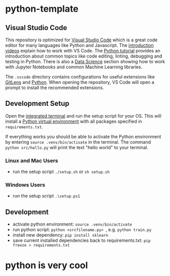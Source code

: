 # python-template

## Visual Studio Code

This repository is optimized for [Visual Studio Code](https://code.visualstudio.com/) which is a great code editor for many languages like Python and Javascript. The [introduction videos](https://code.visualstudio.com/docs/getstarted/introvideos) explain how to work with VS Code. The [Python tutorial](https://code.visualstudio.com/docs/python/python-tutorial) provides an introduction about common topics like code editing, linting, debugging and testing in Python. There is also a [Data Science](https://code.visualstudio.com/docs/datascience/overview) section showing how to work with Jupyter Notebooks and common Machine Learning libraries.

The `.vscode` directory contains configurations for useful extensions like [GitLens](https://marketplace.visualstudio.com/items?itemName=eamodio.gitlens0) and [Python](https://marketplace.visualstudio.com/items?itemName=ms-python.python). When opening the repository, VS Code will open a prompt to install the recommended extensions.

## Development Setup

Open the [integrated terminal](https://code.visualstudio.com/docs/editor/integrated-terminal) and run the setup script for your OS. This will install a [Python virtual environment](https://docs.python.org/3/library/venv.html) with all packages specified in `requirements.txt`.

If everything works you should be able to activate the Python environment by entering `source .venv/bin/activate` in the terminal. The command `python src/hello.py` will print the text "hello world" to your terminal.

### Linux and Mac Users

- run the setup script `./setup.sh` or `sh setup.sh`

### Windows Users

- run the setup script `.\setup.ps1`

## Development

- activate python environment: `source .venv/bin/activate`
- run python script: `python <srcfilename.py> `, e.g. `python train.py`
- install new dependency: `pip install sklearn`
- save current installed dependencies back to requirements.txt: `pip freeze > requirements.txt`
# python is very cool
